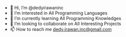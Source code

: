 - 👋 Hi, I’m @dedyirawaninc
- 👀 I’m interested in All Programming Languages
- 🌱 I’m currently learning All Programming Knowledges
- 💞️ I’m looking to collaborate on All Interesting Projects
- 📫 How to reach me dedy.irawan.inc@gmail.com

<!---
dedyirawaninc/dedyirawaninc is a ✨ special ✨ repository because its `README.md` (this file) appears on your GitHub profile.
You can click the Preview link to take a look at your changes.
--->
